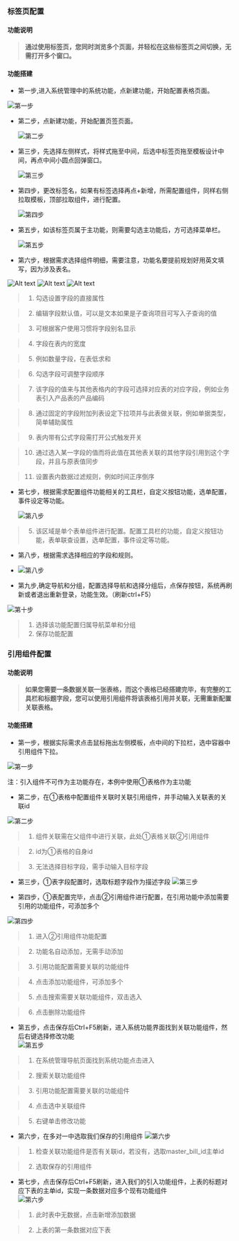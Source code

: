 ### 标签页配置  

#### 功能说明  

>**通过使用标签页，您同时浏览多个页面，并轻松在这些标签页之间切换，无需打开多个窗口。**

#### 功能搭建

* 第一步,进入系统管理中的系统功能，点新建功能，开始配置表格页面。

![第一步](../image/sys/sys%20(1).png ':class=lazyload')

* 第二步，点新建功能，开始配置页签页面。

  ![第二步](../image/sys/sys%20(11).png ':class=lazyload')

  

* 第三步，先选择左侧样式，将样式拖至中间，后选中标签页拖至模板设计中间，再点中间小圆点回弹窗口。

  ![第三步](../image/sys/sys24.png ':class=lazyload')

  

* 第四步，更改标签名，如果有标签选择再点+新增，所需配置组件，同样右侧拉取模板，顶部拉取组件，进行配置。

  ![第四步](../image/平台介绍/tab1.png ':class=lazyload')

  

* 第五步，如该标签页属于主功能，则需要勾选主功能后，方可选择菜单栏。

  ![第五步](../image/平台介绍/table2.png ':class=lazyload')

  

* 第六步，根据需求选择组件明细，需要注意，功能名要提前规划好用英文填写，因为涉及表名。

![Alt text](../image/sys/sys%20(15).png ':class=lazyload')
![Alt text](../image/sys/sys%20(4).png ':class=lazyload')
![Alt text](../image/sys/sys%20(13).png ':class=lazyload')

>1. 勾选设置字段的直接属性

>2. 编辑字段默认值，可以是文本如果是子查询项目可写入子查询的值

>3. 可根据客户使用习惯将字段别名显示

>4. 字段在表内的宽度

>5. 例如数量字段，在表低求和

>6. 勾选字段可调整字段顺序

>7. 该字段的值来与其他表格内的字段可选择对应表的对应字段，例如业务表引入产品表的产品编码

>8. 通过固定的字段附加列表设定下拉项并与此表做关联，例如单据类型，简单辅助属性

>9. 表内带有公式字段需打开公式触发开关

>10. 通过选入某一字段的值而将此值在其他表关联的其他字段引用到这个字段，并且与原表值同步

>11. 设置表内数据过滤规则，例如时间正序倒序

  

* 第七步，根据需求配置组件功能相关的工具栏，自定义按钮功能，选单配置，事件设定等功能。

  ![第八步](../image/sys/sys22.png ':class=lazyload')

>5. 该区域是单个表单组件进行配置。配置工具栏的功能，自定义按钮功能，表单联查设置，选单配置，事件设定等功能。
  

* 第八步，根据需求选择相应的字段和规则。

* ![第八步](../image/assets/页签/选择字段.png ':class=lazyload')

* 第九步,确定导航和分组，配置选择导航和选择分组后，点保存按钮，系统再刷新或者退出重新登录，功能生效。（刷新ctrl+F5）
    
![第十步](../image/平台介绍/table4.jpg)


>1. 选择该功能配置归属导航菜单和分组
>2. 保存功能配置

### 引用组件配置  

#### 功能说明  

>**如果您需要一条数据关联一张表格，而这个表格已经搭建完毕，有完整的工具栏和标题字段，您可以使用引用组件将该表格引用并关联，无需重新配置关联表格。**   

#### 功能搭建

* 第一步，根据实际需求点击鼠标拖出左侧模板，点中间的下拉栏，选中容器中引用组件下拉。

![第一步](../image/sys/ref1.png ':class=lazyload')

注：引入组件不可作为主功能存在，本例中使用①表格作为主功能  
* 第二步，在①表格中配置组件关联时关联引用组件，并手动输入关联表的关联id  
  
![第二步](../image/sys/ref2.png ':class=lazyload')  

>1. 组件关联需在父组件中进行关联，此处①表格关联②引用组件  

>2. id为①表格的自身id  

>3. 无法选择目标字段，需手动输入目标字段  

* 第三步，①表字段配置时，选取标题字段作为描述字段 
![第三步](../image/sys/ref4.jpg)  


* 第四步，①表配置完毕，点击②引用组件进行配置，在引用功能中添加需要引用的功能组件，可添加多个  

     
![第四步](../image/sys/ref3.png ':class=lazyload') 
 
>1. 进入②引用组件功能配置 

>2. 功能名自动添加，无需手动添加   

>3. 引用功能配置需要关联的功能组件  

>4. 点击添加功能组件，可添加多个  

>5. 点击搜索需要关联功能组件，双击选入  

>6. 点击删除功能组件  

* 第五步，点击保存后Ctrl+F5刷新，进入系统功能界面找到关联功能组件，然后右键选择修改功能  
![第五步](../image/sys/ref6.png ':class=lazyload')  
>1. 在系统管理导航页面找到系统功能点击进入  

>2. 搜索关联功能组件   

>3. 引用功能配置需要关联的功能组件    

>4. 点击选中关联组件  

>5. 右键单击修改功能  

* 第六步，在多对一中选取我们保存的引用组件
![第六步](../image/sys/ref5.png ':class=lazyload')  

>1. 检查关联功能组件是否有关联id，若没有，选取master_bill_id主单id  

>2. 选取保存的引用组件  

* 第七步，点击保存后Ctrl+F5刷新，进入我们的引入功能组件，上表的标题对应下表的主单id，实现一条数据对应多个现有功能组件  
![第六步](../image/sys/ref7.png ':class=lazyload') 

>1. 此时表中无数据，点击新增添加数据  

>2. 上表的第一条数据对应下表